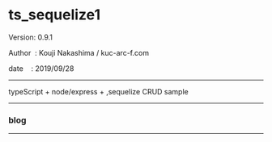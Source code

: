﻿# ts_sequelize1

 Version: 0.9.1

 Author  : Kouji Nakashima / kuc-arc-f.com

 date    : 2019/09/28

***
typeScript + node/express + ,sequelize CRUD sample

***
### blog



***

